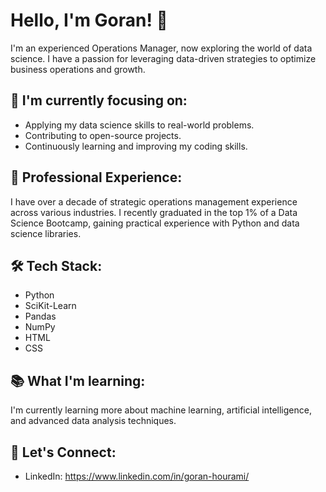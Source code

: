 # Hello, I'm Goran! 👋

I'm an experienced Operations Manager, now exploring the world of data science. I have a passion for leveraging data-driven strategies to optimize business operations and growth.

## 🎯 I'm currently focusing on:

- Applying my data science skills to real-world problems.
- Contributing to open-source projects.
- Continuously learning and improving my coding skills.

## 💼 Professional Experience:

I have over a decade of strategic operations management experience across various industries. I recently graduated in the top 1% of a Data Science Bootcamp, gaining practical experience with Python and data science libraries.

## 🛠 Tech Stack:

- Python
- SciKit-Learn
- Pandas
- NumPy
- HTML
- CSS

## 📚 What I'm learning:

I'm currently learning more about machine learning, artificial intelligence, and advanced data analysis techniques.

## 💬 Let's Connect:

- LinkedIn: https://www.linkedin.com/in/goran-hourami/
